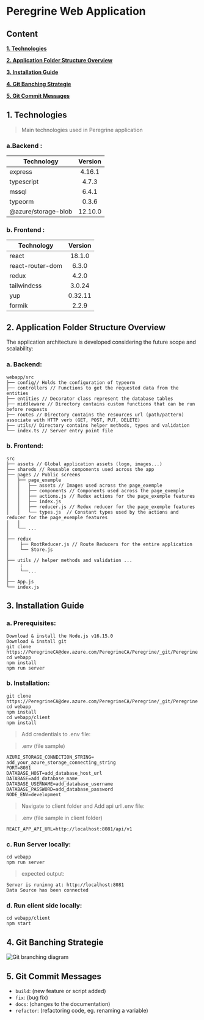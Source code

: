 # Peregrine Web Application

## Content

**[1. Technologies](#heading--1)**

**[2. Application Folder Structure Overview](#heading--2)**

**[3. Installation Guide](#heading--3)**

**[4. Git Banching Strategie](#heading--4)**

**[5. Git Commit Messages](#heading--5)**

## 1. Technologies <a name="heading--1"/>

> Main technologies used in Peregrine application

### a.Backend :

| Technology          | Version |
| ------------------- | :-----: |
| express             | 4.16.1  |
| typescript          |  4.7.3  |
| mssql               |  6.4.1  |
| typeorm             |  0.3.6  |
| @azure/storage-blob | 12.10.0 |

### b. Frontend :

| Technology       | Version |
| ---------------- | :-----: |
| react            | 18.1.0  |
| react-router-dom |  6.3.0  |
| redux            |  4.2.0  |
| tailwindcss      | 3.0.24  |
| yup              | 0.32.11 |
| formik           |  2.2.9  |

## 2. Application Folder Structure Overview <a name="heading--2"/>

The application architecture is developed considering the future scope and scalability:

### a. Backend:

```
webapp/src
├── config// Holds the configuration of typeorm
├── controllers // Functions to get the requested data from the entities
├── entities // Decorator class represent the database tables
├── middleware // Directory contains custom functions that can be run before requests
├── routes // Directory contains the resources url (path/pattern) associate with HTTP verb (GET, POST, PUT, DELETE)
├── utils// Directory contains helper methods, types and validation
└── index.ts // Server entry point file
```

### b. Frontend:

```
src
├── assets // Global application assets (logo, images...)
├── shareds // Reusable components used across the app
├── pages // Public screens
│   ├── page_exemple
│   │   ├── assets // Images used across the page_exemple
│   │   ├── components // Components used across the page_exemple
│   │   ├── actions.js // Redux actions for the page_exemple features
│   │   ├── index.js
│   │   ├── reducer.js // Redux reducer for the page_exemple features
│   │   └── types.js  // Constant types used by the actions and reducer for the page_exemple features
│   │
│   └── ...
│
├── redux
│    ├── RootReducer.js // Route Reducers for the entire application
│    └── Store.js
│
├── utils // helper methods and validation ...
│    :
│    └──...
│
├── App.js
└── index.js
```

## 3. Installation Guide <a name="heading--3"/>

### a. Prerequisites:

```
Download & install the Node.js v16.15.0
Download & install git
git clone https://PeregrineCA@dev.azure.com/PeregrineCA/Peregrine/_git/Peregrine
cd webapp
npm install
npm run server

```

### b. Installation:

```
git clone https://PeregrineCA@dev.azure.com/PeregrineCA/Peregrine/_git/Peregrine
cd webapp
npm install
cd webapp/client
npm install
```

> Add credentials to .env file:

> .env (file sample)

```
AZURE_STORAGE_CONNECTION_STRING= add_your_azure_storage_connecting_string
PORT=8081
DATABASE_HOST=add_database_host_url
DATABASE=add_database_name
DATABASE_USERNAME=add_database_username
DATABASE_PASSWORD=add_database_password
NODE_ENV=development
```

> Navigate to client folder and Add api url .env file:

> .env (file sample in client folder)

```
REACT_APP_API_URL=http://localhost:8081/api/v1
```

### c. Run Server locally:

```
cd webapp
npm run server
```

> expected output:

```
Server is runinng at: http://localhost:8081
Data Source has been connected
```

### d. Run client side locally:

```
cd webapp/client
npm start
```

## 4. Git Banching Strategie <a name="heading--4"/>

![Git branching diagram](https://user-images.githubusercontent.com/47576444/138562880-8dbc8c82-f44b-4eac-abb1-6fbbc97ff688.PNG)

## 5. Git Commit Messages <a name="heading--5"/>

- `build`: (new feature or script added)
- `fix`: (bug fix)
- `docs`: (changes to the documentation)
- `refactor`: (refactoring code, eg. renaming a variable)
